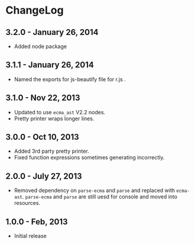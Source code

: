 # ChangeLog #

## 3.2.0 - January 26, 2014
* Added node package

## 3.1.1 - January 26, 2014
* Named the exports for js-beautify file for r.js .

## 3.1.0 - Nov 22, 2013
* Updated to use `ecma_ast` V2.2 nodes.
* Pretty printer wraps longer lines.

## 3.0.0 - Oct 10, 2013
* Added 3rd party pretty printer.
* Fixed function expressions sometimes generating incorrectly.

## 2.0.0 - July 27, 2013
* Removed dependency on `parse-ecma` and `parse` and replaced with `ecma-ast`.
  `parse-ecma` and `parse` are still uesd for console and moved into resources.

## 1.0.0 - Feb, 2013
* Initial release
